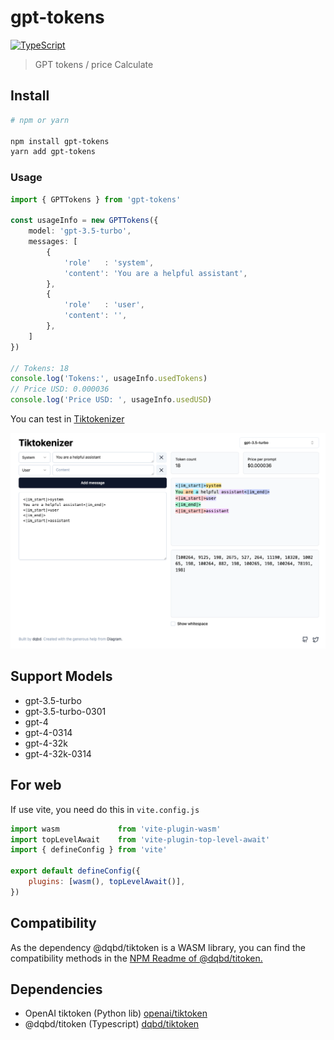# gpt-tokens

[![TypeScript](https://img.shields.io/badge/TypeScript-Ready-blue.svg)](https://www.typescriptlang.org/)

> GPT tokens / price Calculate

## Install

```bash
# npm or yarn

npm install gpt-tokens
yarn add gpt-tokens
```

### Usage

```typescript
import { GPTTokens } from 'gpt-tokens'

const usageInfo = new GPTTokens({
    model: 'gpt-3.5-turbo',
    messages: [
        {
            'role'   : 'system',
            'content': 'You are a helpful assistant',
        },
        {
            'role'   : 'user',
            'content': '',
        },
    ]
})

// Tokens: 18
console.log('Tokens:', usageInfo.usedTokens)
// Price USD: 0.000036
console.log('Price USD: ', usageInfo.usedUSD)
```

You can test in [Tiktokenizer](https://tiktokenizer.vercel.app/)

![img.png](Tiktokenizer.png)

## Support Models

* gpt-3.5-turbo
* gpt-3.5-turbo-0301
* gpt-4
* gpt-4-0314
* gpt-4-32k
* gpt-4-32k-0314

## For web

If use vite, you need do this in `vite.config.js`

```javascript
import wasm             from 'vite-plugin-wasm'
import topLevelAwait    from 'vite-plugin-top-level-await'
import { defineConfig } from 'vite'

export default defineConfig({
    plugins: [wasm(), topLevelAwait()],
})
```

## Compatibility

As the dependency @dqbd/tiktoken is a WASM library, you can find the compatibility methods in the [NPM Readme of @dqbd/titoken.](https://www.npmjs.com/package/@dqbd/tiktoken#compatibility)

## Dependencies

- OpenAI tiktoken (Python lib) [openai/tiktoken](https://github.com/openai/tiktoken)
- @dqbd/titoken (Typescript)  [dqbd/tiktoken](https://github.com/dqbd/tiktoken)
